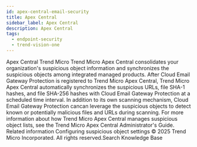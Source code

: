```yaml
---
id: apex-central-email-security
title: Apex Central
sidebar_label: Apex Central
description: Apex Central
tags:
  - endpoint-security
  - trend-vision-one
---
```


 Apex Central Trend Micro Trend Micro Apex Central consolidates your organization's suspicious object information and synchronizes the suspicious objects among integrated managed products. After Cloud Email Gateway Protection is registered to Trend Micro Apex Central, Trend Micro Apex Central automatically synchronizes the suspicious URLs, file SHA-1 hashes, and file SHA-256 hashes with Cloud Email Gateway Protection at a scheduled time interval. In addition to its own scanning mechanism, Cloud Email Gateway Protection cancan leverage the suspicious objects to detect known or potentially malicious files and URLs during scanning. For more information about how Trend Micro Apex Central manages suspicious object lists, see the Trend Micro Apex Central Administrator's Guide. Related information Configuring suspicious object settings © 2025 Trend Micro Incorporated. All rights reserved.Search Knowledge Base